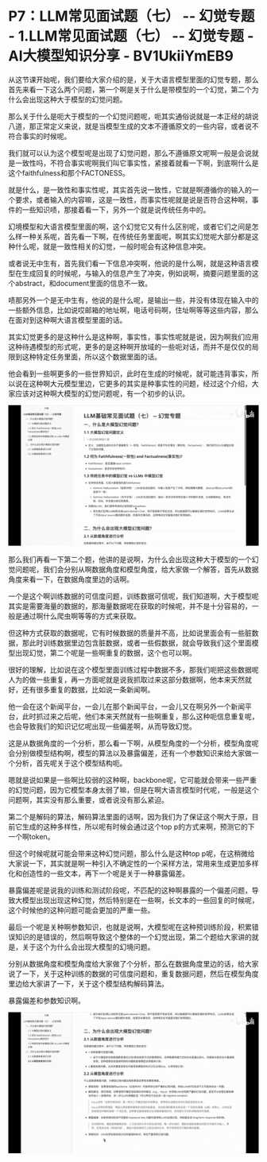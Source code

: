 # P7：LLM常见面试题（七） -- 幻觉专题 - 1.LLM常见面试题（七） -- 幻觉专题 - AI大模型知识分享 - BV1UkiiYmEB9

从这节课开始呢，我们要给大家介绍的是，关于大语言模型里面的幻觉专题，那么首先来看一下这么两个问题，第一个啊是关于什么是带模型的一个幻觉，第二个为什么会出现这种大于模型的幻觉问题。

那么关于什么是呃大于模型的一个幻觉问题呢，呃其实通俗说就是一本正经的胡说八道，那正常定义来说，就是当模型生成的文本不遵循原文的一些内容，或者说不符合事实的时候呢。

我们就可以认为这个模型呢是出现了幻觉问题，那么不遵循原文呢啊一般是会说就是一致性吗，不符合事实呢啊我们叫它事实性，紧接着就看一下啊，到底啊什么是这个faithfulness和那个FACTONESS。

就是什么，是一致性和事实性呢，其实首先说一致性，它就是啊遵循你的输入的一个要求，或者输入的内容嘛，这是一致性，而事实性呢就是说是否符合这种啊，事件的一些知识啧，那接着看一下，另外一个就是说传统任务中的。

幻境模型和大语言模型里面的啊，这个幻觉它又有什么区别呢，或者它们之间是怎么样一种关系呢，首先看一下啊，在传统任务里面呢，啊其实幻觉呢大部分都是这种什么呢，就是一致性相关的幻觉，一般时呢会有这种信息冲突。

或者说无中生有，首先我们看一下信息冲突啊，他说的是什么啊，就是这种语言模型在生成回复的时候呢，与输入的信息产生了冲突，例如说啊，摘要问题里面的这个abstract，和document里面的信息不一致。

啧那另外一个是无中生有，他说的是什么呢，是输出一些，并没有体现在输入中的一些额外信息，比如说哎邮箱的地址啊，电话号码啊，住址啊等等这些内容，那么在面对到这种啊大语言模型里面的话。

其实幻觉更多的是这种什么是这种啊，事实性，事实性呢就是说，因为啊我们应用这种待遇模型的形式呢，更多的是这种啊开放域的一些呃对话，而并不是仅仅的局限到这种特定任务里面，所以这个数据里面的话。

他会看到一些啊更多的一些世界知识，此时在生成的时候呢，就可能违背事实，所以说在这种啊大元模型里边，它更多的其实是种事实性的问题，经过这个介绍，大家应该对这种啊大模型的幻觉问题呢，有一个初步的认识。



![](img/9f545adbb6814d62221395f9aee99d14_1.png)

那么我们再看一下第二个题，他讲的是说啊，为什么会出现这种大于模型的一个幻觉问题呢，我们会分别从啊数据角度和模型角度，给大家做一个解答，首先从数据角度来看一下，在数据角度里边的话啊。

一个是这个啊训练数据的可信度问题，训练数据可信呢，我们知道啊，大于模型呢其实是需要海量的数据的，那海量数据呢在获取的时候呢，并不是十分容易的，一般是通过啊什么爬虫啊等等的方式来获取。

但这种方式获取的数据呢，它有时候数据的质量并不高，比如说里面会有一些脏数据，那此时训练数据里边包含脏数据，或者一些假数据，就会导致我们这个里面模型出现幻觉，第二个呢是一些啊重复的数据，这个也可以啊。

很好的理解，比如说在这个模型里面训练过程中数据不多，那我们呃把这些数据呢人为的做一些重复，再一方面呢就是说我抓取过来这部分数据啊，他本来天然就好，还有很多重复的数据，比如说一条新闻啊。

他一会在这个新闻平台，一会儿在那个新闻平台，一会儿又在啊另外一个新闻平台，此时抓过来之后呢，他们本来天然就有一些啊重复，那么这种呃信息重复呢，也会导致我们的知识记忆呢出现一些偏差啊，从而导致幻觉。

这是从数据角度的一个分析，那么看一下啊，从模型角度的一个分析，模型角度呢会分别做模型结构啊，模型的算法以及暴露偏差，还有一个参数知识来给大家做一个分析，首先呢关于这个模型结构呃。

嗯就是说如果是一些啊比较弱的这种啊，backbone呢，它可能就会带来一些严重的幻觉问题，因为它模型本身太弱了嘛，但是在啊大语言模型时代呢，一般是这个问题啊，其实没有那么重要，或者说没有那么紧迫。

第二个是解码的算法，解码算法里面的话啊，因为我们为了保证这个啊大于原，目前它生成的这种多样性，所以呢有时候会通过这个top p的方式来啊，预测它的下一个啊token。

但这个时候呢就可能会带来这种幻觉问题，那么什么是这种top p呢，在这稍微给大家说一下，其实就是啊一种引入不确定性的一个采样方法，常用来生成更加多样化和创造性的一些文本，再下一个呢是关于一种暴露偏差。

暴露偏差呢是说我的训练和测试阶段呢，不匹配的这种啊暴露的一个偏差问题，导致大模型出现出现这种幻觉，然后特别是在一些啊，长文本的一些回复的时候呢，这个时候他的这种问题可能会更加的严重一些。

最后一个呢是关种啊参数知识，也就是说啊，大模型呢在这种预训练阶段，积累错误知识的是错误的，然后啊导致这个整体的一个幻觉出现，第二个题给大家讲的就是，关于这个为什么会出现大模型的幻境问题。

分别从数据角度和模型角度给大家做了个分析，那么在数据角度里边的话，给大家说了一下，关于这种训练的数据的可信度问题和，重复数据问题，然后在模型角度里边给大家讲了一下，关于这个模型结构解码算法。

暴露偏差和参数知识啊。

![](img/9f545adbb6814d62221395f9aee99d14_3.png)